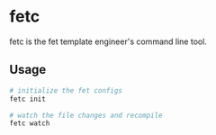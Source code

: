 # fetc
fetc is the fet template engineer's command line tool.

## Usage

```bash
# initialize the fet configs
fetc init

# watch the file changes and recompile
fetc watch
```
